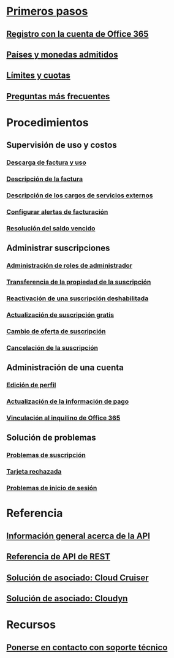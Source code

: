 # [Primeros pasos](billing-getting-started.md)
## [Registro con la cuenta de Office 365](../billing-use-existing-office-365-account-azure-subscription.md)
## [Países y monedas admitidos](../billing-countries-and-currencies.md)
## [Límites y cuotas](../azure-subscription-service-limits.md)
## [Preguntas más frecuentes](../billing-subscription-faq.md)
# Procedimientos
## Supervisión de uso y costos
### [Descarga de factura y uso](../billing-download-azure-invoice-daily-usage-date.md)
### [Descripción de la factura](billing-understand-your-bill.md)
### [Descripción de los cargos de servicios externos](../billing-understand-your-azure-marketplace-charges.md)
### [Configurar alertas de facturación](../billing-set-up-alerts.md)
### [Resolución del saldo vencido](../billing-azure-subscription-past-due-balance.md)
## Administrar suscripciones
### [Administración de roles de administrador](../billing-add-change-azure-subscription-administrator.md)
### [Transferencia de la propiedad de la suscripción](../billing-subscription-transfer.md)
### [Reactivación de una suscripción deshabilitada](../billing-subscription-become-disable.md)
### [Actualización de suscripción gratis](../billing-upgrade-azure-subscription.md)
### [Cambio de oferta de suscripción](../billing-how-to-switch-azure-offer.md)
### [Cancelación de la suscripción](../billing-how-to-cancel-azure-subscription.md)
## Administración de una cuenta
### [Edición de perfil](../billing-how-to-change-azure-account-profile.md)
### [Actualización de la información de pago](../billing-how-to-change-credit-card.md)
### [Vinculación al inquilino de Office 365](../billing-add-office-365-tenant-to-azure-subscription.md)
## Solución de problemas
### [Problemas de suscripción](../billing-troubleshoot-azure-sign-up-issues.md)
### [Tarjeta rechazada](../billing-credit-card-fails-during-azure-sign-up.md)
### [Problemas de inicio de sesión](../billing-cannot-login-subscription.md)

# Referencia
## [Información general acerca de la API](../billing-usage-rate-card-overview.md)
## [Referencia de API de REST](https://msdn.microsoft.com/en-us/library/azure/1ea5b323-54bb-423d-916f-190de96c6a3c)
## [Solución de asociado: Cloud Cruiser](../billing-usage-rate-card-partner-solution-cloudcruiser.md)
## [Solución de asociado: Cloudyn](../billing-usage-rate-card-partner-solution-cloudyn.md)

# Recursos
## [Ponerse en contacto con soporte técnico](../billing-how-to-create-billing-support-ticket.md)

<!--HONumber=Jan17_HO1-->


